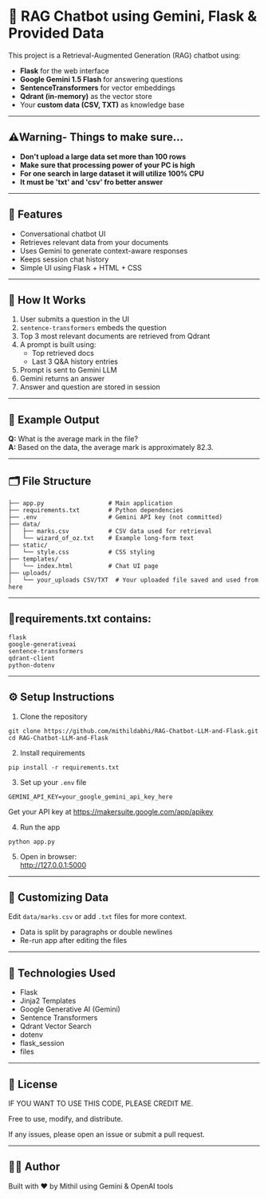
# 🧠 RAG Chatbot using Gemini, Flask & Provided Data

This project is a Retrieval-Augmented Generation (RAG) chatbot using:

- **Flask** for the web interface
- **Google Gemini 1.5 Flash** for answering questions
- **SentenceTransformers** for vector embeddings
- **Qdrant (in-memory)** as the vector store
- Your **custom data (CSV, TXT)** as knowledge base
---
## ⚠️Warning- Things to make sure...

- **Don't upload a large data set more than 100 rows**
- **Make sure that processing power of your PC is high**
- **For one search in large dataset it will utilize 100% CPU**
- **It  must be 'txt' and 'csv' fro better answer** 

---

## 🚀 Features

- Conversational chatbot UI
- Retrieves relevant data from your documents
- Uses Gemini to generate context-aware responses
- Keeps session chat history
- Simple UI using Flask + HTML + CSS

---

## 🔧 How It Works

1. User submits a question in the UI
2. `sentence-transformers` embeds the question
3. Top 3 most relevant documents are retrieved from Qdrant
4. A prompt is built using:
    - Top retrieved docs
    - Last 3 Q&A history entries
5. Prompt is sent to Gemini LLM
6. Gemini returns an answer
7. Answer and question are stored in session

---


## 🧪 Example Output

**Q:** What is the average mark in the file?  
**A:** Based on the data, the average mark is approximately 82.3.

---

## 🗂️ File Structure

```
├── app.py                  # Main application
├── requirements.txt        # Python dependencies
├── .env                    # Gemini API key (not committed)
├── data/
│   ├── marks.csv           # CSV data used for retrieval
│   └── wizard_of_oz.txt    # Example long-form text
├── static/
│   └── style.css           # CSS styling
├── templates/
│   └── index.html          # Chat UI page
├── uploads/
│   └── your_uploads CSV/TXT  # Your uploaded file saved and used from here
```
---
## 🔧requirements.txt contains:

    flask
    google-generativeai
    sentence-transformers
    qdrant-client
    python-dotenv
---

## ⚙️ Setup Instructions

1. Clone the repository

```
git clone https://github.com/mithildabhi/RAG-Chatbot-LLM-and-Flask.git
cd RAG-Chatbot-LLM-and-Flask
```

2. Install requirements

```
pip install -r requirements.txt
```

3. Set up your `.env` file

```
GEMINI_API_KEY=your_google_gemini_api_key_here
```

Get your API key at https://makersuite.google.com/app/apikey

4. Run the app

```
python app.py
```

5. Open in browser:  
http://127.0.0.1:5000

---

## 📁 Customizing Data

Edit `data/marks.csv` or add `.txt` files for more context.

- Data is split by paragraphs or double newlines
- Re-run app after editing the files

---

## 🧠 Technologies Used

- Flask
- Jinja2 Templates
- Google Generative AI (Gemini)
- Sentence Transformers
- Qdrant Vector Search
- dotenv
- flask_session
- files

---

## 📝 License

IF YOU WANT TO USE THIS CODE, PLEASE CREDIT ME.

Free to use, modify, and distribute.

If any issues, please open an issue or submit a pull request.

---

## 👨‍💻 Author

Built with ❤️ by Mithil using Gemini & OpenAI tools
